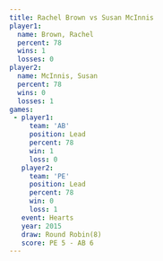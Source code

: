 ```yaml
---
title: Rachel Brown vs Susan McInnis
player1:              
  name: Brown, Rachel 
  percent: 78         
  wins: 1             
  losses: 0           
player2:              
  name: McInnis, Susan
  percent: 78         
  wins: 0             
  losses: 1           
games:
 - player1:        
     team: 'AB'    
     position: Lead
     percent: 78   
     win: 1        
     loss: 0       
   player2:        
     team: 'PE'    
     position: Lead
     percent: 78   
     win: 0        
     loss: 1       
   event: Hearts       
   year: 2015          
   draw: Round Robin(8)
   score: PE 5 - AB 6  
---
```

